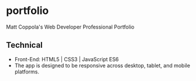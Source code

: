 # portfolio
Matt Coppola's Web Developer Professional Portfolio

## Technical
* Front-End: HTML5 | CSS3 | JavaScript ES6
* The app is designed to be responsive across desktop, tablet, and mobile platforms.
